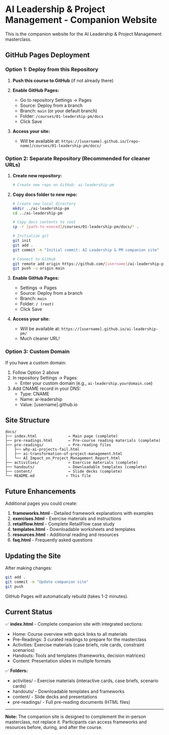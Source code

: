# AI Leadership & Project Management - Companion Website

This is the companion website for the AI Leadership & Project Management masterclass.

## GitHub Pages Deployment

### Option 1: Deploy from this Repository

1. **Push this course to GitHub** (if not already there)
2. **Enable GitHub Pages:**
   - Go to repository Settings → Pages
   - Source: Deploy from a branch
   - Branch: `main` (or your default branch)
   - Folder: `/courses/01-leadership-pm/docs`
   - Click Save

3. **Access your site:**
   - Will be available at: `https://[username].github.io/[repo-name]/courses/01-leadership-pm/docs/`

### Option 2: Separate Repository (Recommended for cleaner URLs)

1. **Create new repository:**
   ```bash
   # Create new repo on GitHub: ai-leadership-pm
   ```

2. **Copy docs folder to new repo:**
   ```bash
   # Create new local directory
   mkdir ../ai-leadership-pm
   cd ../ai-leadership-pm

   # Copy docs contents to root
   cp -r [path-to-execed]/courses/01-leadership-pm/docs/* .

   # Initialize git
   git init
   git add .
   git commit -m "Initial commit: AI Leadership & PM companion site"

   # Connect to GitHub
   git remote add origin https://github.com/[username]/ai-leadership-pm.git
   git push -u origin main
   ```

3. **Enable GitHub Pages:**
   - Settings → Pages
   - Source: Deploy from a branch
   - Branch: `main`
   - Folder: `/ (root)`
   - Click Save

4. **Access your site:**
   - Will be available at: `https://[username].github.io/ai-leadership-pm/`
   - Much cleaner URL!

### Option 3: Custom Domain

If you have a custom domain:

1. Follow Option 2 above
2. In repository Settings → Pages:
   - Enter your custom domain (e.g., `ai-leadership.yourdomain.com`)
3. Add CNAME record in your DNS:
   - Type: CNAME
   - Name: ai-leadership
   - Value: [username].github.io

## Site Structure

```
docs/
├── index.html              ← Main page (complete)
├── pre-readings.html       ← Pre-course reading materials (complete)
├── pre-readings/           ← Pre-reading files
│   ├── why-ai-projects-fail.html
│   ├── ai-transformation-of-project-management.html
│   └── AI_Impact_on_Project_Management_Report.html
├── activities/             ← Exercise materials (complete)
├── handouts/               ← Downloadable templates (complete)
├── content/                ← Slide decks (complete)
└── README.md              ← This file
```

## Future Enhancements

Additional pages you could create:

1. **frameworks.html** - Detailed framework explanations with examples
2. **exercises.html** - Exercise materials and instructions
3. **retailflow.html** - Complete RetailFlow case study
4. **templates.html** - Downloadable worksheets and templates
5. **resources.html** - Additional reading and resources
6. **faq.html** - Frequently asked questions

## Updating the Site

After making changes:

```bash
git add .
git commit -m "Update companion site"
git push
```

GitHub Pages will automatically rebuild (takes 1-2 minutes).

## Current Status

✅ **index.html** - Complete companion site with integrated sections:
- Home: Course overview with quick links to all materials
- Pre-Readings: 3 curated readings to prepare for the masterclass
- Activities: Exercise materials (case briefs, role cards, constraint scenarios)
- Handouts: Tools and templates (frameworks, decision matrices)
- Content: Presentation slides in multiple formats

✅ **Folders:**
- activities/ - Exercise materials (interactive cards, case briefs, scenario cards)
- handouts/ - Downloadable templates and frameworks
- content/ - Slide decks and presentations
- pre-readings/ - Full pre-reading documents (HTML files)

---

**Note:** The companion site is designed to complement the in-person masterclass,
not replace it. Participants can access frameworks and resources before, during,
and after the course.
